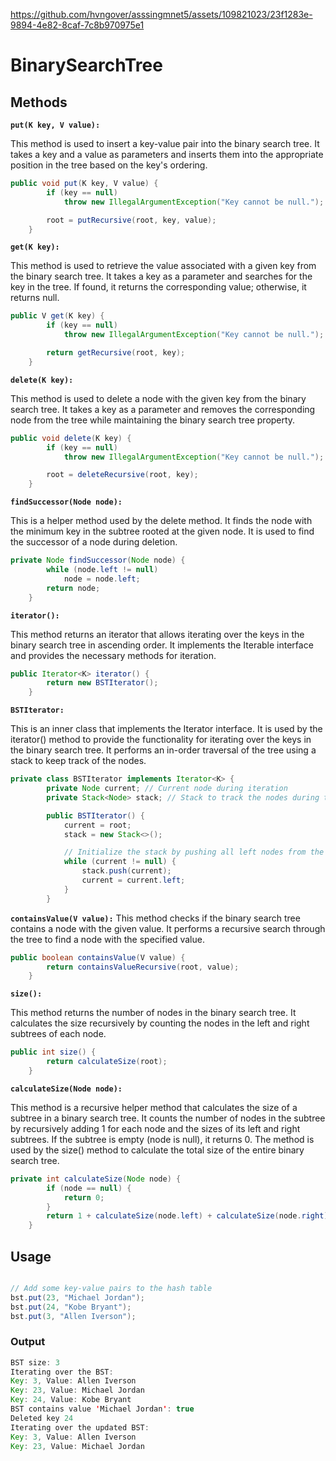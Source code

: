 
https://github.com/hvngover/asssingmnet5/assets/109821023/23f1283e-9894-4e82-8caf-7c8b970975e1


# BinarySearchTree



## Methods

**```put(K key, V value):```**

This method is used to insert a key-value pair into the binary search tree. It takes a key and a value as parameters and inserts them into the appropriate position in the tree based on the key's ordering.

```java 
public void put(K key, V value) {
        if (key == null)
            throw new IllegalArgumentException("Key cannot be null.");

        root = putRecursive(root, key, value);
    }
```

**```get(K key):```**

This method is used to retrieve the value associated with a given key from the binary search tree. It takes a key as a parameter and searches for the key in the tree. If found, it returns the corresponding value; otherwise, it returns null.

```java
public V get(K key) {
        if (key == null)
            throw new IllegalArgumentException("Key cannot be null.");

        return getRecursive(root, key);
    }
```

**```delete(K key):```**

This method is used to delete a node with the given key from the binary search tree. It takes a key as a parameter and removes the corresponding node from the tree while maintaining the binary search tree property.

```java
public void delete(K key) {
        if (key == null)
            throw new IllegalArgumentException("Key cannot be null.");

        root = deleteRecursive(root, key);
    }
```

**```findSuccessor(Node node):```**

This is a helper method used by the delete method. It finds the node with the minimum key in the subtree rooted at the given node. It is used to find the successor of a node during deletion.

```java
private Node findSuccessor(Node node) {
        while (node.left != null)
            node = node.left;
        return node;
    }
```

**```iterator():```**

This method returns an iterator that allows iterating over the keys in the binary search tree in ascending order. It implements the Iterable interface and provides the necessary methods for iteration.

```java
public Iterator<K> iterator() {
        return new BSTIterator();
    }
```

**```BSTIterator:```**

This is an inner class that implements the Iterator interface. It is used by the iterator() method to provide the functionality for iterating over the keys in the binary search tree. It performs an in-order traversal of the tree using a stack to keep track of the nodes.

```java
private class BSTIterator implements Iterator<K> {
        private Node current; // Current node during iteration
        private Stack<Node> stack; // Stack to track the nodes during traversal

        public BSTIterator() {
            current = root;
            stack = new Stack<>();

            // Initialize the stack by pushing all left nodes from the root
            while (current != null) {
                stack.push(current);
                current = current.left;
            }
        }
```

**```containsValue(V value):```**
This method checks if the binary search tree contains a node with the given value. It performs a recursive search through the tree to find a node with the specified value.

```java
public boolean containsValue(V value) {
        return containsValueRecursive(root, value);
    }
```

**```size():```**

This method returns the number of nodes in the binary search tree. It calculates the size recursively by counting the nodes in the left and right subtrees of each node.

```java
public int size() {
        return calculateSize(root);
    }
```

**```calculateSize(Node node):```**

This method is a recursive helper method that calculates the size of a subtree in a binary search tree. It counts the number of nodes in the subtree by recursively adding 1 for each node and the sizes of its left and right subtrees. If the subtree is empty (node is null), it returns 0. The method is used by the size() method to calculate the total size of the entire binary search tree.

```java 
private int calculateSize(Node node) {
        if (node == null) {
            return 0;
        }
        return 1 + calculateSize(node.left) + calculateSize(node.right);
    }
```

## Usage

```java 

// Add some key-value pairs to the hash table
bst.put(23, "Michael Jordan");
bst.put(24, "Kobe Bryant");
bst.put(3, "Allen Iverson");

```

### Output

```java
BST size: 3
Iterating over the BST:
Key: 3, Value: Allen Iverson
Key: 23, Value: Michael Jordan
Key: 24, Value: Kobe Bryant
BST contains value 'Michael Jordan': true
Deleted key 24
Iterating over the updated BST:
Key: 3, Value: Allen Iverson
Key: 23, Value: Michael Jordan
```








